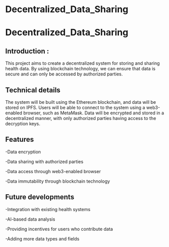 # Decentralized_Data_Sharing
# Decentralized_Data_Sharing
## Introduction :
This project aims to create a decentralized system for storing and sharing health data. By using blockchain technology, we can ensure that data is secure and can only be accessed by authorized parties.

## Technical details
The system will be built using the Ethereum blockchain, and data will be stored on IPFS. Users will be able to connect to the system using a web3-enabled browser, such as MetaMask. Data will be encrypted and stored in a decentralized manner, with only authorized parties having access to the decryption keys.

## Features 
-Data encryption

-Data sharing with authorized parties

-Data access through web3-enabled browser

-Data immutability through blockchain technology

## Future developments
-Integration with existing health systems

-AI-based data analysis

-Providing incentives for users who contribute data

-Adding more data types and fields
